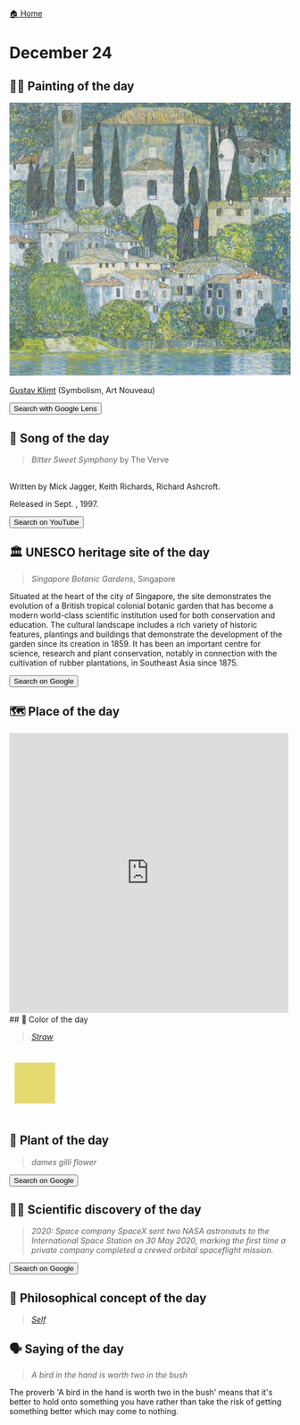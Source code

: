 
[🏠 Home](../../index.md)

# December 24

## 🧑‍🎨 Painting of the day

<img width="600" src="../img/Gustav_Klimt_2.jpg">

[Gustav Klimt](http://en.wikipedia.org/wiki/Gustav_Klimt) (Symbolism, Art Nouveau)

<button class="btn btn-success"
onclick=" window.open('https://lens.google.com/uploadbyurl?url=https://iretes.github.io/one-a-day/data/img/Gustav_Klimt_2.jpg','_blank')">
Search with Google Lens
</button>

## 🎼 Song of the day

> *Bitter Sweet Symphony*
by The Verve

<br />Written by Mick Jagger, Keith Richards, Richard Ashcroft.

Released in Sept. , 1997.

<button class="btn btn-success"
onclick=" window.open('http://www.youtube.com/search?q=Bitter Sweet Symphony by The Verve','_blank')">
Search on YouTube
</button>

## 🏛️ UNESCO heritage site of the day

> *Singapore Botanic Gardens*, Singapore

<p>Situated at the heart of the city of Singapore, the site demonstrates the evolution of a British tropical colonial botanic garden that has become a modern world-class scientific institution used for both conservation and education. The cultural landscape includes a rich variety of historic features, plantings and buildings that demonstrate the development of the garden since its creation in 1859. It has been an important centre for science, research and plant conservation, notably in connection with the cultivation of rubber plantations, in Southeast Asia since 1875.</p>

<button class="btn btn-success"
onclick=" window.open('http://www.google.com/search?q=Singapore Botanic Gardens','_blank')">
Search on Google
</button>

## 🗺️ Place of the day

<iframe
src="https://www.mapcrunch.com"
name="mapcrunch"
width="500"
height="500"
allowTransparency="true"
scrolling="no"
frameborder="0"
>
</iframe>
## 🎨 Color of the day

> *[Straw](https://en.wikipedia.org/wiki/Straw_(colour))*

<div style="color:#E4D96F; font-size: 100px;">&#9632;</div>

## 🌿 Plant of the day

> *dames gilli flower*

<button class="btn btn-success"
onclick=" window.open('http://www.google.com/search?q=dames gilli flower','_blank')">
Search on Google
</button>

## 🧑‍🔬 Scientific discovery of the day

> *2020: Space company SpaceX sent two NASA astronauts to the International Space Station on 30 May 2020, marking the first time a private company completed a crewed orbital spaceflight mission.*

<button class="btn btn-success"
onclick=" window.open('http://www.google.com/search?q=2020: Space company SpaceX sent two NASA astronauts to the International Space Station on 30 May 2020, marking the first time a private company completed a crewed orbital spaceflight mission.','_blank')">
Search on Google
</button>

## 💭 Philosophical concept of the day

> *[Self](https://en.wikipedia.org/wiki/Self_(philosophy))*

## 🗣️ Saying of the day

> *A bird in the hand is worth two in the bush*

The proverb 'A bird in the hand is worth two in the bush' means  that it's
          better to hold onto something you  have rather than take the risk of getting something better  which may come to nothing.
